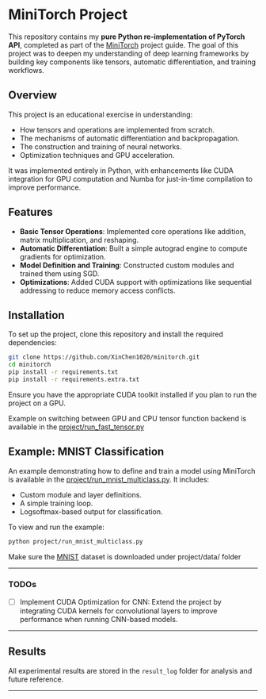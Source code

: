 # MiniTorch Project

This repository contains my **pure Python re-implementation of PyTorch API**, completed as part of the [MiniTorch](https://minitorch.github.io/) project guide. The goal of this project was to deepen my understanding of deep learning frameworks by building key components like tensors, automatic differentiation, and training workflows.

## Overview

This project is an educational exercise in understanding:
- How tensors and operations are implemented from scratch.
- The mechanisms of automatic differentiation and backpropagation.
- The construction and training of neural networks.
- Optimization techniques and GPU acceleration.

It was implemented entirely in Python, with enhancements like CUDA integration for GPU computation and Numba for just-in-time compilation to improve performance.

## Features

- **Basic Tensor Operations**: Implemented core operations like addition, matrix multiplication, and reshaping.
- **Automatic Differentiation**: Built a simple autograd engine to compute gradients for optimization.
- **Model Definition and Training**: Constructed custom modules and trained them using SGD.
- **Optimizations**: Added CUDA support with optimizations like sequential addressing to reduce memory access conflicts.

## Installation

To set up the project, clone this repository and install the required dependencies:

```bash
git clone https://github.com/XinChen1020/minitorch.git
cd minitorch
pip install -r requirements.txt
pip install -r requirements.extra.txt

```

Ensure you have the appropriate CUDA toolkit installed if you plan to run the project on a GPU.

Example on switching between GPU and CPU tensor function backend is available in the [project/run_fast_tensor.py](project/run_fast_tensor.py)


## Example: MNIST Classification

An example demonstrating how to define and train a model using MiniTorch is available in the [project/run_mnist_multiclass.py](project/run_mnist_multiclass.py). It includes:
- Custom module and layer definitions.
- A simple training loop.
- Logsoftmax-based output for classification.

To view and run the example:

```bash
python project/run_mnist_multiclass.py
```
Make sure the [MNIST](https://yann.lecun.com/exdb/mnist/) dataset is downloaded under project/data/ folder

---

### TODOs

- [ ] Implement CUDA Optimization for CNN: Extend the project by integrating CUDA kernels for convolutional layers to improve performance when running CNN-based models.

---

## Results

All experimental results are stored in the `result_log` folder for analysis and future reference.

---

